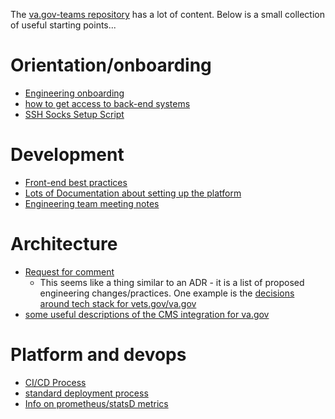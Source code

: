 The [va.gov-teams repository](https://github.com/department-of-veterans-affairs/va.gov-team) has a lot of content. Below is a small collection of useful starting points...

# Orientation/onboarding
* [Engineering onboarding](https://github.com/department-of-veterans-affairs/va.gov-team/blob/master/platform/engineering/backend/engineeringonboarding.md)
* [how to get access to back-end systems](https://github.com/department-of-veterans-affairs/va.gov-team/blob/master/platform/working-with-vsp/orientation/request-access-to-tools.md#additional-steps-for-developers)
* [SSH Socks Setup Script](https://github.com/department-of-veterans-affairs/va.gov-team/blob/master/scripts/socks/)

# Development
* [Front-end best practices](https://github.com/department-of-veterans-affairs/va.gov-team/blob/master/platform/engineering/frontend/engineering-best-practices.md)
* [Lots of Documentation about setting up the platform](https://department-of-veterans-affairs.github.io/veteran-facing-services-tools/)
* [Engineering team meeting notes](https://github.com/department-of-veterans-affairs/va.gov-team/tree/master/platform/engineering/team-meetings)

# Architecture
* [Request for comment](https://github.com/department-of-veterans-affairs/va.gov-team/tree/master/platform/engineering/request-for-comment)
  * This seems like a thing similar to an ADR - it is a list of proposed engineering changes/practices. One example is the [decisions around tech stack for vets.gov/va.gov](https://github.com/department-of-veterans-affairs/va.gov-team/blob/master/platform/engineering/request-for-comment/languages-and-tech-stack.md)
* [some useful descriptions of the CMS integration for va.gov](https://github.com/department-of-veterans-affairs/va.gov-team/blob/master/platform/engineering/request-for-comment/2019-09-30-cms-integration.md)

# Platform and devops
* [CI/CD Process](https://github.com/department-of-veterans-affairs/va.gov-team/blob/master/platform/engineering/backend/continuous-integration-process.md)
* [standard deployment process](https://github.com/department-of-veterans-affairs/va.gov-team/blob/master/platform/engineering/deployment.md)
* [Info on prometheus/statsD metrics](https://github.com/department-of-veterans-affairs/va.gov-team/blob/master/platform/engineering/backend/sending-metrics-using-statsd.md)
